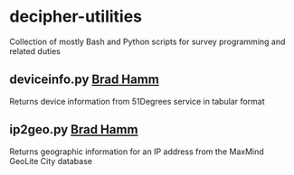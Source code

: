 # decipher-utilities
Collection of mostly Bash and Python scripts for survey programming and related duties

## deviceinfo.py [Brad Hamm](bradley@decipherinc.com)
Returns device information from 51Degrees service in tabular format

## ip2geo.py [Brad Hamm](bradley@decipherinc.com)
Returns geographic information for an IP address from the MaxMind GeoLite City database

